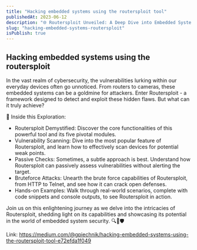 ```yaml
---
title: "Hacking embedded systems using the routersploit tool"
publishedAt: 2023-06-12
description: "🌐 Routersploit Unveiled: A Deep Dive into Embedded System Vulnerabilities 🌐"
slug: "hacking-embedded-systems-routersploit"
isPublish: true
---
```


## Hacking embedded systems using the routersploit

In the vast realm of cybersecurity, the vulnerabilities lurking within our everyday devices often go unnoticed. From routers to cameras, these embedded systems can be a goldmine for attackers. Enter Routersploit - a framework designed to detect and exploit these hidden flaws. But what can it truly achieve?

📌 Inside this Exploration:

- Routersploit Demystified: Discover the core functionalities of this powerful tool and its five pivotal modules.
- Vulnerability Scanning: Dive into the most popular feature of Routersploit, and learn how to effectively scan devices for potential weak points.
- Passive Checks: Sometimes, a subtle approach is best. Understand how Routersploit can passively assess vulnerabilities without alerting the target.
- Bruteforce Attacks: Unearth the brute force capabilities of Routersploit, from HTTP to Telnet, and see how it can crack open defenses.
- Hands-on Examples: Walk through real-world scenarios, complete with code snippets and console outputs, to see Routersploit in action.

Join us on this enlightening journey as we delve into the intricacies of Routersploit, shedding light on its capabilities and showcasing its potential in the world of embedded system security. 🔍🔗🛡️

Link: https://medium.com/@gpiechnik/hacking-embedded-systems-using-the-routersploit-tool-e72efda1f049

